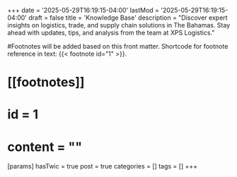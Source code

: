 +++
date = '2025-05-29T16:19:15-04:00'
lastMod = '2025-05-29T16:19:15-04:00'
draft = false
title = 'Knowledge Base'
description = "Discover expert insights on logistics, trade, and supply chain solutions in The Bahamas. Stay ahead with updates, tips, and analysis from the team at XPS Logistics."


#Footnotes will be added based on this front matter. Shortcode for footnote reference in text: {{< footnote id="1" >}}.

# [[footnotes]]
#   id = 1
#   content = ""

[params]
  hasTwic = true
  post = true
  categories = []
  tags = []
+++
